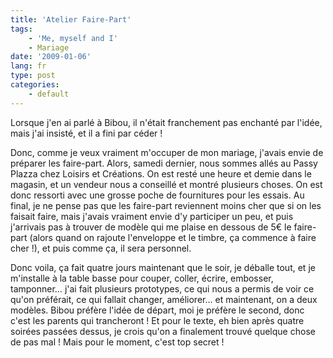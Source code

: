```yaml
---
title: 'Atelier Faire-Part'
tags:
    - 'Me, myself and I'
    - Mariage
date: '2009-01-06'
lang: fr
type: post
categories:
    - default
---
```


Lorsque j'en ai parlé à Bibou, il n'était franchement pas enchanté par l'idée, mais j'ai insisté, et il a fini par céder&nbsp;!

Donc, comme je veux vraiment m'occuper de mon mariage, j'avais envie de préparer les faire-part. Alors, samedi dernier, nous sommes allés au Passy Plazza chez Loisirs et Créations. On est resté une heure et demie dans le magasin, et un vendeur nous a conseillé et montré plusieurs choses. On est donc ressorti avec une grosse poche de fournitures pour les essais. Au final, je ne pense pas que les faire-part reviennent moins cher que si on les faisait faire, mais j'avais vraiment envie d'y participer un peu, et puis j'arrivais pas à trouver de modèle qui me plaise en dessous de 5€ le faire-part (alors quand on rajoute l'enveloppe et le timbre, ça commence à faire cher&nbsp;!), et puis comme ça, il sera personnel.

Donc voila, ça fait quatre jours maintenant que le soir, je déballe tout, et je m'installe à la table basse pour couper, coller, écrire, embosser, tamponner… j'ai fait plusieurs prototypes, ce qui nous a permis de voir ce qu'on préférait, ce qui fallait changer, améliorer… et maintenant, on a deux modèles. Bibou préfère l'idée de départ, moi je préfère le second, donc c'est les parents qui trancheront&nbsp;! Et pour le texte, eh bien après quatre soirées passées dessus, je crois qu'on a finalement trouvé quelque chose de pas mal&nbsp;! Mais pour le moment, c'est top secret&nbsp;!
